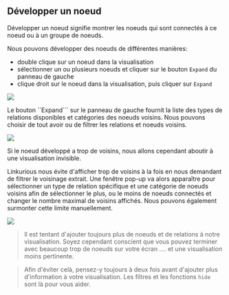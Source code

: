 ## Développer un noeud

Développer un noeud signifie montrer les noeuds qui sont connectés à ce noeud ou à un groupe de noeuds.

Nous pouvons développer des noeuds de différentes manières:

* double clique sur un noeud dans la visualisation
* sélectionner un ou plusieurs noeuds et cliquer sur le bouton ```Expand``` du panneau de gauche
* clique droit sur le noeud dans la visualisation, puis cliquer sur ```Expand``` 

![](https://github.com/Linkurious/linkurious-enterprise-manual/raw/master/en/manipulate/Option.png)

Le bouton ``Expand``` sur le panneau de gauche fournit la liste des types de relations disponibles et catégories des noeuds voisins. Nous pouvons choisir de tout avoir ou de filtrer les relations et noeuds voisins. 

![](https://github.com/Linkurious/linkurious-enterprise-manual/raw/master/en/manipulate/Propositions.png)

Si le noeud développé a trop de voisins, nous allons cependant aboutir à une visualisation invisible.

Linkurious nous évite d'afficher trop de voisins à la fois en nous demandant de filtrer le voisinage extrait. Une fenêtre pop-up va alors apparaître pour sélectionner un type de relation spécifique et une catégorie de noeuds voisins afin de sélectionner le plus, ou le moins de noeuds connectés et changer le nombre maximal de voisins affichés. Nous pouvons également surmonter cette limite manuellement. 

![](https://github.com/Linkurious/linkurious-enterprise-manual/raw/master/en/manipulate/TooMany.png)


> Il est tentant d'ajouter toujours plus de noeuds et de relations à notre visualisation. Soyez cependant conscient que vous pouvez terminer avec beaucoup trop de noeuds sur votre écran .... et une visualisation moins pertinente.

> Afin d'éviter celà, pensez-y toujours à deux fois avant d'ajouter plus d'information à votre visualisation. Les filtres et les fonctions ```hide``` sont là pour vous aider. 